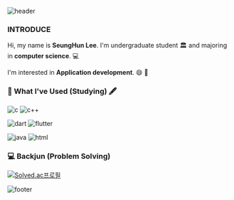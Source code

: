 ![header](https://capsule-render.vercel.app/api?type=waving&color=timeGradient&height=200&section=header&text=Welcome!&fontSize=40)

### INTRODUCE

Hi, my name is **SeungHun Lee**.
I'm undergraduate student :classical_building: and majoring in __**computer science**__. :computer:

I'm interested in **Application development**. :smile: :iphone:


### 📖 What I've Used (Studying) 🖋️
![c](https://img.shields.io/badge/C-00599C?style=for-the-badge&logo=c&logoColor=white)
![c++](https://img.shields.io/badge/C%2B%2B-00599C?style=for-the-badge&logo=c%2B%2B&logoColor=white)

![dart](https://img.shields.io/badge/Dart-0175C2?style=for-the-badge&logo=dart&logoColor=white)
![flutter](https://img.shields.io/badge/Flutter-02569B?style=for-the-badge&logo=flutter&logoColor=white)

![java](https://img.shields.io/badge/Java-ED8B00?style=for-the-badge&logo=openjdk&logoColor=white)
![html](https://img.shields.io/badge/HTML5-E34F26?style=for-the-badge&logo=html5&logoColor=white)


### 💻 Backjun (Problem Solving)
[![Solved.ac프로필](http://mazassumnida.wtf/api/v2/generate_badge?boj=naleesu2014)](https://solved.ac/naleesu2014)

![footer](https://capsule-render.vercel.app/api?type=waving&color=timeGradient&height=200&section=footer)
